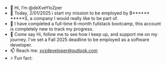 - 👋 Hi, I’m @deXveYloZper
- 👀 Today, 2/01/2025 i start my mission to be employed by B****** *****S, a company I would really like to be part of.
- 🌱 I have completed a full-time 6-month fullstack bootcamp, this account is completely new to track my progress.
- 💞️ Come say Hi, follow me to see how I keep up, and support me on my journey. I've set a Fall 2025 deadline to be employed as a software developer.
- 📫 Reach me: xyzdeveloper@outlook.com
- ⚡ Fun fact:

<!---
deXveYloZper/deXveYloZper is a ✨ special ✨ repository because its `README.md` (this file) appears on your GitHub profile.
You can click the Preview link to take a look at your changes.
--->
